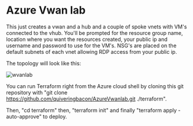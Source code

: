 # Azure Vwan lab

This just creates a vwan and a hub and a couple of spoke vnets with VM's connected to the vhub. You'll be prompted for the resource group name, location where you want the resources created, your public ip and username and password to use for the VM's. NSG's are placed on the default subnets of each vnet allowing RDP access from your public ip.

The topology will look like this:

![wvanlab](https://user-images.githubusercontent.com/128983862/232787597-d47466ed-0603-4ef9-bd02-ced80fe2d406.png)

You can run Terraform right from the Azure cloud shell by cloning this git repository with "git clone https://github.com/quiveringbacon/AzureVwanlab.git ./terraform".

Then, "cd terraform" then, "terraform init" and finally "terraform apply -auto-approve" to deploy.
